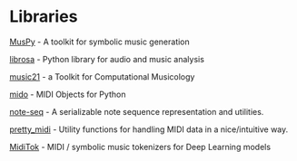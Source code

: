 # Libraries

[MusPy](https://github.com/salu133445/muspy) - A toolkit for symbolic music generation

[librosa](https://github.com/librosa/librosa) - Python library for audio and music analysis

[music21](https://github.com/cuthbertLab/music21) - a Toolkit for Computational Musicology

[mido](https://github.com/mido/mido) - MIDI Objects for Python

[note-seq](https://github.com/magenta/note-seq) - A serializable note sequence representation and utilities.

[pretty_midi](https://github.com/craffel/pretty-midi) - Utility functions for handling MIDI data in a nice/intuitive way.

[MidiTok](https://github.com/Natooz/MidiTok/tree/main) - MIDI / symbolic music tokenizers for Deep Learning models